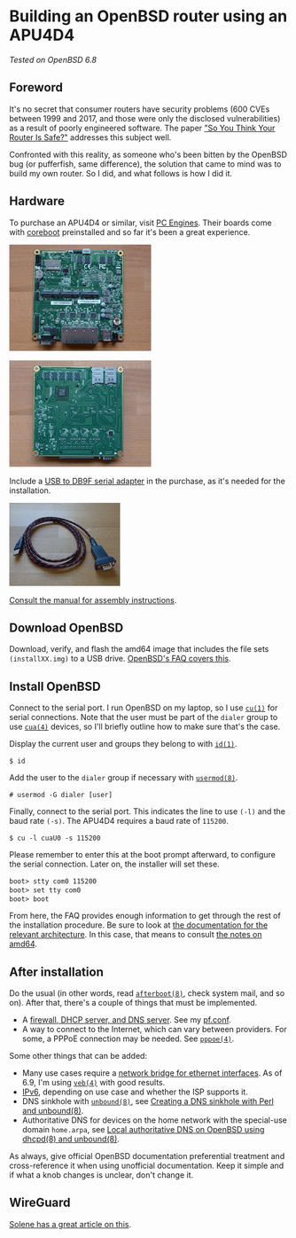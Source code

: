 # Building an OpenBSD router using an APU4D4

*Tested on OpenBSD 6.8*

## Foreword

It's no secret that consumer routers have security problems (600 CVEs
between 1999 and 2017, and those were only the disclosed
vulnerabilities) as a result of poorly engineered software. The paper
["So You Think Your Router Is
Safe?"](https://repository.stcloudstate.edu/cgi/viewcontent.cgi?article=1067&context=msia_etds)
addresses this subject well.

Confronted with this reality, as someone who's been bitten by the
OpenBSD bug (or pufferfish, same difference), the solution that came to
mind was to build my own router. So I did, and what follows is how I
did it.

## Hardware

To purchase an APU4D4 or similar, visit [PC
Engines](https://pcengines.ch/). Their boards come with
[coreboot](https://www.coreboot.org/) preinstalled and so far it's been
a great experience.

[![APU4B4 board on a wooden surface (front side).](/images/apu4b4_1_thumb.png)](/images/apu4b4_1.jpg)

[![APU4B4 board on a wooden surface (back side).](/images/apu4b4_2_thumb.png)](/images/apu4b4_2.jpg)

Include a [USB to DB9F serial
adapter](https://www.pcengines.ch/usbcom1a.htm) in the purchase, as it's
needed for the installation.

[![USB to DB9F serial adapter on a wooden surface.](/images/usbcom1a_thumb.png "It's a pretty nice cable, all in all.")](/images/usbcom1a.jpg)

[Consult the manual for assembly
instructions](https://pcengines.ch/pdf/apu4.pdf).

## Download OpenBSD

Download, verify, and flash the amd64 image that includes the file sets
`(installXX.img)` to a USB drive. [OpenBSD's FAQ covers
this](https://www.openbsd.org/faq/faq4.html).

## Install OpenBSD

Connect to the serial port. I run OpenBSD on my laptop, so I use
[`cu(1)`](https://man.openbsd.org/cu) for serial connections. Note that
the user must be part of the `dialer` group to use
[`cua(4)`](https://man.openbsd.org/cua) devices, so I'll briefly outline
how to make sure that's the case.

Display the current user and groups they belong to with
[`id(1)`](https://man.openbsd.org/id).

	$ id

Add the user to the `dialer` group if necessary with
[`usermod(8)`](https://man.openbsd.org/usermod).

	# usermod -G dialer [user]

Finally, connect to the serial port. This indicates the line to use
`(-l)` and the baud rate `(-s)`. The APU4D4 requires a baud rate of
`115200`.

	$ cu -l cuaU0 -s 115200

Please remember to enter this at the boot prompt afterward, to configure
the serial connection. Later on, the installer will set these.

	boot> stty com0 115200
	boot> set tty com0
	boot> boot

From here, the FAQ provides enough information to get through the rest
of the installation procedure. Be sure to look at [the documentation for
the relevant architecture](https://www.openbsd.org/plat.html). In this
case, that means to consult [the notes on
amd64](https://www.openbsd.org/amd64.html).

## After installation

Do the usual (in other words, read
[`afterboot(8)`](https://man.openbsd.org/afterboot), check system mail,
and so on). After that, there's a couple of things that must be
implemented.

- A [firewall, DHCP server, and DNS
  server](https://www.openbsd.org/faq/pf/example1.html). See my
  [pf.conf](/src/sysadm/file/examples/openbsd/pf.conf.html).
- A way to connect to the Internet, which can vary between providers.
  For some, a PPPoE connection may be needed. See
  [`pppoe(4)`](https://man.openbsd.org/pppoe).

Some other things that can be added:

- Many use cases require a [network bridge for ethernet
  interfaces](https://www.openbsd.org/faq/faq6.html#Bridge). As of 6.9,
  I'm using [`veb(4)`](https://man.openbsd.org/veb) with good results.
- [IPv6](https://lipidity.com/openbsd/router/), depending on use
  case and whether the ISP supports it.
- DNS sinkhole with [`unbound(8)`](https://man.openbsd.org/unbound), see
  [Creating a DNS sinkhole with Perl and
  unbound(8)](/dns-sinkhole.html).
- Authoritative DNS for devices on the home network with the special-use
  domain `home.arpa`, see [Local authoritative DNS on OpenBSD using
  dhcpd(8) and unbound(8)](/local-authoritative-dns.html).

As always, give official OpenBSD documentation preferential treatment
and cross-reference it when using unofficial documentation. Keep it
simple and if what a knob changes is unclear, don't change it.

## WireGuard

[Solene has a great article on
this](https://dataswamp.org/~solene/2021-10-09-openbsd-wireguard-exit.html).
